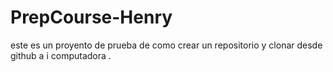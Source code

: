 # PrepCourse-Henry
este es un proyento  de prueba de como crear un repositorio  y clonar desde github  a i computadora .

